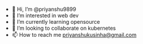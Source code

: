 - 👋 Hi, I’m @priyanshu9899
- 👀 I’m interested in web dev
- 🌱 I’m currently learning opensource 
- 💞️ I’m looking to collaborate on kubernetes
- 📫 How to reach me priyanshukusinha@gmail.com

<!---
priyanshu9899/priyanshu9899 is a ✨ special ✨ repository because its `README.md` (this file) appears on your GitHub profile.
You can click the Preview link to take a look at your changes.
--->
